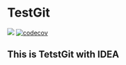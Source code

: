 # TestGit

![](https://github.com/Lipolin1130/TestGit/actions/workflows/<WORKFLOW_FILE>/badge.svg)
[![codecov](https://codecov.io/gh/Lipolin1130/TestGit/branch/master/graph/badge.svg?token=N37ZPU108E)](https://codecov.io/gh/Lipolin1130/TestGit)
## This is TetstGit with IDEA

